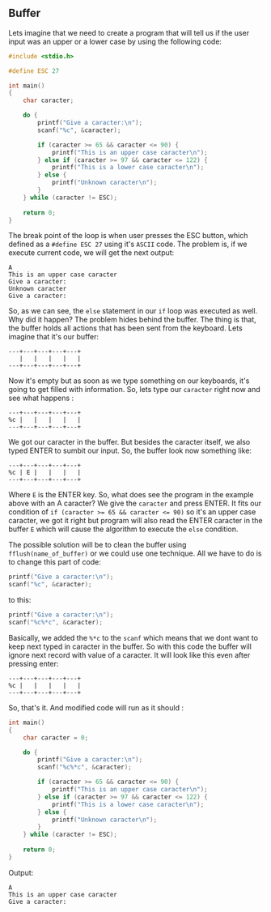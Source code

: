 ## Buffer

Lets imagine that we need to create a program that will tell us if the user input was an upper or a lower case by using the following code: 

``` C
#include <stdio.h>

#define ESC 27

int main()
{
	char caracter;

	do {
		printf("Give a caracter:\n");
		scanf("%c", &caracter);

		if (caracter >= 65 && caracter <= 90) {
			printf("This is an upper case caracter\n");
		} else if (caracter >= 97 && caracter <= 122) {
			printf("This is a lower case caracter\n");
		} else {
			printf("Unknown caracter\n");
		}
	} while (caracter != ESC);
	
	return 0;
}
```

The break point of the loop is when user presses the ESC button, which defined as a ``` #define ESC 27 ``` using it's ```ASCII``` code. 
The problem is, if we execute current code, we will get the next output: 

``` 
A
This is an upper case caracter
Give a caracter:
Unknown caracter
Give a caracter:
```
So, as we can see, the ``` else ``` statement in our ``` if ``` loop was executed as well. Why did it happen? 
The problem hides behind the buffer. The thing is that, the buffer holds all actions that has been sent from the keyboard. Lets imagine that it's our buffer:

```
---+---+---+---+---+
   |   |   |   |   |
---+---+---+---+---+
```

Now it's empty but as soon as we type something on our keyboards, it's going to get filled with information. So, lets type our ``` caracter ``` right now and see what happens :

```
---+---+---+---+---+
%c |   |   |   |   |
---+---+---+---+---+
```

We got our caracter in the buffer. But besides the caracter itself, we also typed ENTER to sumbit our input. So, the buffer look now something like:

```
---+---+---+---+---+
%c | E |   |   |   |
---+---+---+---+---+
```

Where ``` E ``` is the ENTER key. So, what does see the program in the example above with an A caracter? We give the ``` caracter ``` and press ENTER. It fits our condition of ``` if (caracter >= 65 && caracter <= 90) ``` so it's an upper case caracter, we got it right but program will also read the ENTER caracter in the buffer ``` E ``` which will cause the algorithm to execute the ``` else ``` condition. 

The possible solution will be to clean the buffer using ``` fflush(name_of_buffer) ``` or we could use one technique. All we have to do is to change this part of code: 

``` C
printf("Give a caracter:\n");
scanf("%c", &caracter);
```

to this:

``` C
printf("Give a caracter:\n");
scanf("%c%*c", &caracter);
```
Basically, we added the ``` %*c ``` to the ``` scanf ``` which means that we dont want to keep next typed in caracter in the buffer. So with this code the buffer will ignore next record with value of a caracter. It will look like this even after pressing enter: 

```
---+---+---+---+---+
%c |   |   |   |   |
---+---+---+---+---+
```

So, that's it. And modified code will run as it should :

``` C
int main()
{
	char caracter = 0;

	do {
		printf("Give a caracter:\n");
		scanf("%c%*c", &caracter);

		if (caracter >= 65 && caracter <= 90) {
			printf("This is an upper case caracter\n");
		} else if (caracter >= 97 && caracter <= 122) {
			printf("This is a lower case caracter\n");
		} else {
			printf("Unknown caracter\n");
		}
	} while (caracter != ESC);
	
	return 0;
}
```

Output: 

```
A
This is an upper case caracter
Give a caracter:
```
